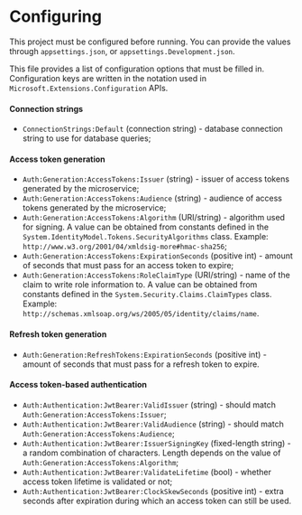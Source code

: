 # Configuring

This project must be configured before running. You can provide the values through `appsettings.json`, or `appsettings.Development.json`.

This file provides a list of configuration options that must be filled in. Configuration keys are written in the notation used in `Microsoft.Extensions.Configuration` APIs.

#### Connection strings
- `ConnectionStrings:Default` (connection string) - database connection string to use for database queries;
#### Access token generation
- `Auth:Generation:AccessTokens:Issuer` (string) - issuer of access tokens generated by the microservice;
- `Auth:Generation:AccessTokens:Audience` (string) - audience of access tokens generated by the microservice;
- `Auth:Generation:AccessTokens:Algorithm` (URI/string) - algorithm used for signing. A value can be obtained from constants defined in the `System.IdentityModel.Tokens.SecurityAlgorithms` class. Example: `http://www.w3.org/2001/04/xmldsig-more#hmac-sha256`;
- `Auth:Generation:AccessTokens:ExpirationSeconds` (positive int) - amount of seconds that must pass for an access token to expire;
- `Auth:Generation:AccessTokens:RoleClaimType` (URI/string) - name of the claim to write role information to. A value can be obtained from constants defined in the `System.Security.Claims.ClaimTypes` class. Example: `http://schemas.xmlsoap.org/ws/2005/05/identity/claims/name`.
#### Refresh token generation
- `Auth:Generation:RefreshTokens:ExpirationSeconds` (positive int) - amount of seconds that must pass for a refresh token to expire.
#### Access token-based authentication
- `Auth:Authentication:JwtBearer:ValidIssuer` (string) - should match `Auth:Generation:AccessTokens:Issuer`;
- `Auth:Authentication:JwtBearer:ValidAudience` (string) - should match `Auth:Generation:AccessTokens:Audience`;
- `Auth:Authentication:JwtBearer:IssuerSigningKey` (fixed-length string) - a random combination of characters. Length depends on the value of `Auth:Generation:AccessTokens:Algorithm`;
- `Auth:Authentication:JwtBearer:ValidateLifetime` (bool) - whether access token lifetime is validated or not;
- `Auth:Authentication:JwtBearer:ClockSkewSeconds` (positive int) - extra seconds after expiration during which an access token can still be used.